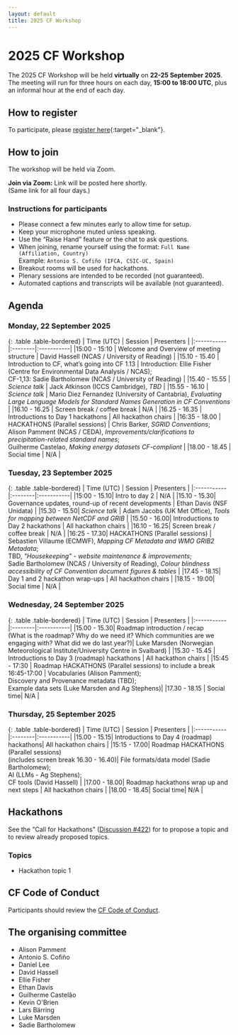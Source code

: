 ```yaml
---
layout: default
title: 2025 CF Workshop
---
```


# 2025 CF Workshop

The 2025 CF Workshop will be held **virtually** on **22-25 September 2025**.
The meeting will run for three hours on each day, **15:00 to 18:00 UTC**, plus an informal hour at the end of each day.

## How to register

To participate, please [register here](https://forms.gle/UJ6JCiaZzSGndvWu8){:target="_blank"}.

## How to join

The workshop will be held via Zoom.  

<!-- Placeholder for Zoom link (replace when ready) -->
**Join via Zoom:** Link will be posted here shortly.  
(Same link for all four days.)

<!-- When the Zoom link is available, remove these block comments -->
<!-- 
**Join via Zoom:** [Click here](https://zoom.us/j/XXXXXXXXXX?pwd=YYYYYYYYY)  
(Same link for all four days.)
-->

### Instructions for participants
- Please connect a few minutes early to allow time for setup.  
- Keep your microphone muted unless speaking.  
- Use the “Raise Hand” feature or the chat to ask questions.  
- When joining, rename yourself using the format: `Full Name (Affiliation, Country)`  
  Example: `Antonio S. Cofiño (IFCA, CSIC-UC, Spain)`  
- Breakout rooms will be used for hackathons.  
- Plenary sessions are intended to be recorded (not guaranteed).  
- Automated captions and transcripts will be available (not guaranteed).  

## Agenda

### Monday, 22 September 2025

{: .table .table-bordered}
| Time (UTC) | Session | Presenters |
|:-----------|:--------|:-----------|
|15:00 - 15:10 | Welcome and Overview of meeting structure | David Hassell (NCAS / University of Reading) |
|15.10 - 15.40 | Introduction to CF, what’s going into CF 1.13 | Introduction: Ellie Fisher (Centre for Environmental Data Analysis / NCAS); <br> CF-1,13: Sadie Bartholomew (NCAS / University of Reading) |
|15.40 - 15.55 | *Science talk* | Jack Atkinson (ICCS Cambridge), _TBD_ |
|15.55 - 16.10 | *Science talk* | Mario Diez Fernandez (University of Cantabria), _Evaluating Large Language Models for Standard Names Generation in CF Conventions_  |
|16.10 - 16.25 | Screen break / coffee break | N/A |
|16.25 - 16.35 | Introductions to Day 1 hackathons | All hackathon chairs |
|16:35 - 18.00 | HACKATHONS (Parallel sessions) | Chris Barker, _SGRID Conventions_; <br> Alison Pamment (NCAS / CEDA), _Improvements/clarifications to precipitation-related standard names_; <br> Guilherme Castelao, _Making energy datasets CF-compliant_ |
|18.00 - 18.45 | Social time | N/A |

### Tuesday, 23 September 2025

{: .table .table-bordered}
| Time (UTC) | Session | Presenters |
|:-----------|:--------|:-----------|
|15:00 - 15.10| Intro to day 2 | N/A |
|15.10 - 15.30| Governance updates, round-up of recent developments | Ethan Davis (NSF Unidata) |
|15.30 - 15.50| *Science talk* | Adam Jacobs (UK Met Office), _Tools for mapping between NetCDF and GRIB_ |
|15.50 - 16.00| Introductions to Day 2 hackathons | All hackathon chairs |
|16.10 - 16.25| Screen break / coffee break | N/A |
|16:25 - 17.30| HACKATHONS (Parallel sessions) | Sebastien Villaume (ECMWF), _Mapping CF Metadata and WMO GRIB2 Metadata_; <br> TBD, _"Housekeeping" - website maintenance & improvements_; <br> Sadie Bartholomew (NCAS / University of Reading), _Colour blindness accessibility of CF Convention document figures & tables_ |
|17.45 - 18.15| Day 1 and 2 hackathon wrap-ups | All hackathon chairs |
|18.15 - 19:00| Social time | N/A |

### Wednesday, 24 September 2025

{: .table .table-bordered}
| Time (UTC) | Session | Presenters |
|:-----------|:--------|:-----------|
|15.00 - 15.30| Roadmap introduction / recap <br />(What is the roadmap? Why do we need it? Which communities are we engaging with? What did we do last year?)| Luke Marsden (Norwegian Meteorological Institute/University Centre in Svalbard) |
|15.30 - 15.45 | Introductions to Day 3 (roadmap) hackathons | All hackathon chairs |
|15:45 - 17:30 | Roadmap HACKATHONS (Parallel sessions) to include a break 16:45-17:00 | Vocabularies (Alison Pamment); <br>Discovery and Provenance metadata (TBD); <br>Example data sets (Luke Marsden and Ag Stephens)|
|17.30 - 18.15 | Social time| N/A |

### Thursday, 25 September 2025

{: .table .table-bordered}
| Time (UTC) | Session | Presenters |
|:-----------|:--------|:-----------|
|15.00 - 15.15| Introductions to Day 4 (roadmap) hackathons| All hackathon chairs |
|15:15 - 17.00| Roadmap HACKATHONS (Parallel sessions) <br> (includes screen break 16.30 - 16.40)| File formats/data model (Sadie Bartholomew); <br>AI (LLMs - Ag Stephens); <br> CF tools (David Hassell) |
|17.00 - 18.00| Roadmap hackathons wrap up and next steps | All hackathon chairs |
|18.00 - 18.45| Social time| N/A |

## Hackathons

See the "Call for Hackathons" ([Discussion #422](https://github.com/orgs/cf-convention/discussions/422)) for to propose a topic and to review already proposed topics.

### Topics
* Hackathon topic 1

## CF Code of Conduct
Participants should review the [CF Code of Conduct](https://github.com/cf-convention/cf-conventions/blob/main/CODE_OF_CONDUCT.md).

## The organising committee
* Alison Pamment
* Antonio S. Cofiño
* Daniel Lee
* David Hassell
* Ellie Fisher
* Ethan Davis
* Guilherme Castelão
* Kevin O'Brien
* Lars Bärring
* Luke Marsden
* Sadie Bartholomew
